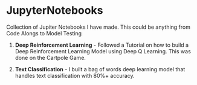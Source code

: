 # JupyterNotebooks
Collection of Jupiter Notebooks I have made. This could be anything from Code Alongs to Model Testing

1. **Deep Reinforcement Learning** - Followed a Tutorial on how to build a Deep Reinforcement Learning Model using Deep Q Learning. This was done on the Cartpole Game.

2. **Text Classification** - I built a bag of words deep learning model that handles text classification with 80%+ accuracy.
